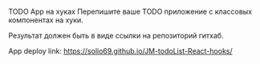 TODO App на хуках
Перепишите ваше TODO приложение с классовых компонентах на хуки.

Результат должен быть в виде ссылки на репозиторий гитхаб.

App deploy link: https://solio69.github.io/JM-todoList-React-hooks/